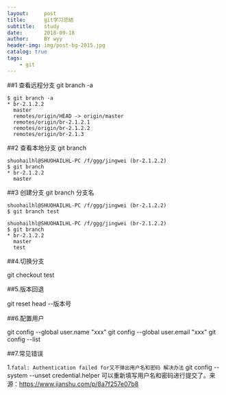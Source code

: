 ```yaml
---
layout:     post   				
title:      git学习总结			
subtitle:   study  
date:       2018-09-18 			
author:     BY wyy						
header-img: img/post-bg-2015.jpg 	
catalog: true 					
tags:					
    - git
---
```



##1 查看远程分支 
git branch -a

	$ git branch -a
	* br-2.1.2.2
	  master
	  remotes/origin/HEAD -> origin/master
	  remotes/origin/br-2.1.2.1
	  remotes/origin/br-2.1.2.2
	  remotes/origin/br-2.1.3

##2 查看本地分支 
git branch

	shuohailhl@SHUOHAILHL-PC /f/ggg/jingwei (br-2.1.2.2)
	$ git branch
	* br-2.1.2.2
	  master

##3 创建分支 
git branch 分支名

	shuohailhl@SHUOHAILHL-PC /f/ggg/jingwei (br-2.1.2.2)
	$ git branch test
	 
	shuohailhl@SHUOHAILHL-PC /f/ggg/jingwei (br-2.1.2.2)
	$ git branch
	* br-2.1.2.2
	  master
	  test

##4.切换分支 

git checkout test

##5.版本回退 

git reset head  --版本号

##6.配置用户

git config --global user.name "xxx"
git config --global user.email "xxx"
git config --list

##7.常见错误

1.``fatal: Authentication failed for又不弹出用户名和密码 解决办法``
git config --system --unset credential.helper
可以重新填写用户名和密码进行提交了。来源：https://www.jianshu.com/p/8a7f257e07b8
